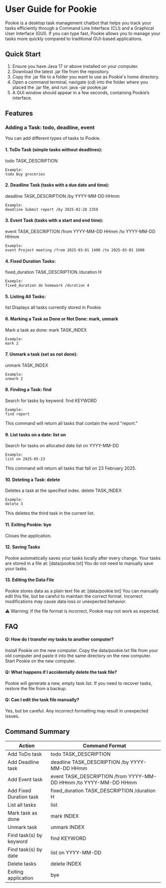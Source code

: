 # User Guide for Pookie
Pookie is a desktop task management chatbot that helps you track your tasks efficiently through a Command Line Interface (CLI) and a Graphical User Interface (GUI). If you can type fast, Pookie allows you to manage your tasks more quickly compared to traditional GUI-based applications.

## Quick Start
1. Ensure you have Java 17 or above installed on your computer.
2. Download the latest .jar file from the repository.
3. Copy the .jar file to a folder you want to use as Pookie's home directory.
4. Open a command terminal, navigate (cd) into the folder where you placed the .jar file, and run:
java -jar pookie.jar
5. A GUI window should appear in a few seconds, containing Pookie’s interface.

## Features
### Adding a Task: todo, deadline, event
You can add different types of tasks to Pookie.

#### 1. ToDo Task (simple tasks without deadlines):
todo TASK_DESCRIPTION

    Example:
    todo Buy groceries

#### 2. Deadline Task (tasks with a due date and time):
deadline TASK_DESCRIPTION /by YYYY-MM-DD HHmm

    Example:
    deadline Submit report /by 2025-02-28 2359

#### 3. Event Task (tasks with a start and end time):
event TASK_DESCRIPTION /from YYYY-MM-DD HHmm /to YYYY-MM-DD HHmm

    Example:
    event Project meeting /from 2025-03-01 1400 /to 2025-03-01 1600

#### 4. Fixed Duration Tasks: 
fixed_duration TASK_DESCRIPTION /duration H

    Example:
    fixed_duration do homework /duration 4

#### 5. Listing All Tasks:
list
Displays all tasks currently stored in Pookie. 

#### 6. Marking a Task as Done or Not Done: mark, unmark
Mark a task as done: mark TASK_INDEX

    Example:
    mark 2

#### 7. Unmark a task (set as not done):
unmark TASK_INDEX

    Example:
    unmark 2

#### 8. Finding a Task: find
Search for tasks by keyword.
find KEYWORD

    Example:
    find report
This command will return all tasks that contain the word "report."

#### 9. List tasks on a date: list on
Search for tasks on allocated date
list on YYYY-MM-DD

    Example: 
    list on 2025-05-23
This command will return all tasks that fall on 23 February 2025.

#### 10. Deleting a Task: delete
Deletes a task at the specified index.
delete TASK_INDEX

    Example:
    delete 3
This deletes the third task in the current list.

#### 11. Exiting Pookie: bye
Closes the application.

#### 12. Saving Tasks
Pookie automatically saves your tasks locally after every change. Your tasks are stored in a file at:
[data/pookie.txt]
You do not need to manually save your tasks.

#### 13. Editing the Data File
Pookie stores data as a plain text file at:
[data/pookie.txt]
You can manually edit this file, but be careful to maintain the correct format. Incorrect modifications may cause data loss or unexpected behavior.

⚠️ Warning: If the file format is incorrect, Pookie may not work as expected.

## FAQ
#### Q: How do I transfer my tasks to another computer?

Install Pookie on the new computer.
Copy the data/pookie.txt file from your old computer and paste it into the same directory on the new computer.
Start Pookie on the new computer.

#### Q: What happens if I accidentally delete the task file?

Pookie will generate a new, empty task list. If you need to recover tasks, restore the file from a backup.

#### Q: Can I edit the task file manually?

Yes, but be careful. Any incorrect formatting may result in unexpected issues.

## Command Summary

| Action                  | Command Format                                                   |
|-------------------------|------------------------------------------------------------------|
| Add ToDo task           | todo TASK_DESCRIPTION                                            |
| Add Deadline task       | deadline TASK_DESCRIPTION /by YYYY-MM-DD HHmm                    |
| Add Event task          | event TASK_DESCRIPTION /from YYYY-MM-DD HHmm /to YYYY-MM-DD HHmm |
| Add Fixed Duration task | fixed_duration TASK_DESCRIPTION /duration H                      |
| List all tasks          | list                                                             |
| Mark task as done       | mark INDEX                                                       |
| Unmark task             | unmark INDEX                                                     |
| Find task(s) by keyword | find KEYWORD                                                     |
| Find task(s) by date    | list on YYYY-MM-DD                                               |
| Delete tasks            | delete INDEX                                                     |
| Exiting application     | bye                                                              |
